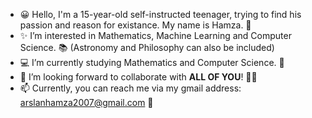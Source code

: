 - 😀 Hello, I'm a 15-year-old self-instructed teenager, trying to find his passion and reason for existance. My name is Hamza. 👋
- ✨ I’m interested in Mathematics, Machine Learning and Computer Science. 📚 (Astronomy and Philosophy can also be included)
- 💻 I’m currently studying Mathematics and Computer Science. 🌱
- 💞️ I’m looking forward to collaborate with **ALL OF YOU**! 🐱‍🏍
- 📫 Currently, you can reach me via my gmail address: arslanhamza2007@gmail.com 🌌

<!---
DelHamzo/DelHamzo is a ✨ special ✨ repository because its `README.md` (this file) appears on your GitHub profile.
You can click the Preview link to take a look at your changes.
--->
